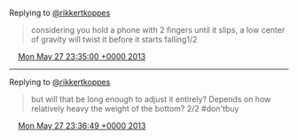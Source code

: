 Replying to [@rikkertkoppes](https://twitter.com/rikkertkoppes/status/338950036161441792)

> considering you hold a phone with 2 fingers until it slips, a low center of gravity will twist it before it starts falling1/2

<img src="../../media/tweet.ico" width="12" /> [Mon May 27 23:35:00 +0000 2013](https://twitter.com/DromerDenker/status/339162854768930817)

----

Replying to [@rikkertkoppes](https://twitter.com/rikkertkoppes/status/338950036161441792)

> but will that be long enough to adjust it entirely? Depends on how relatively heavy the weight of the bottom? 2/2 \#don'tbuy

<img src="../../media/tweet.ico" width="12" /> [Mon May 27 23:36:49 +0000 2013](https://twitter.com/DromerDenker/status/339163310127714304)